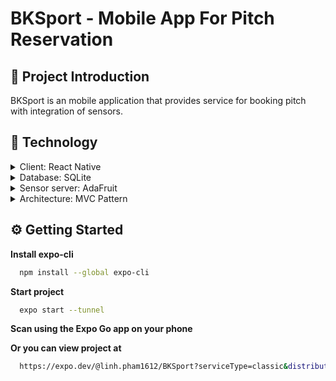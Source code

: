 # BKSport - Mobile App For Pitch Reservation

<!-- About the Project -->
## :star2: Project Introduction

BKSport is an mobile application that provides service for booking pitch with integration of sensors.

<!-- TechStack -->
## :space_invader: Technology

<details>
  <summary>Client: React Native</summary>
</details>

<details>
  <summary>Database: SQLite</summary>
</details>

<details>
  <summary>Sensor server: AdaFruit</summary>
</details>

<details>
  <summary>Architecture: MVC Pattern</summary>
</details>

<!-- Getting Started -->
##	:gear: Getting Started

**Install expo-cli**

```bash
  npm install --global expo-cli
```
**Start project**

```bash
  expo start --tunnel
```

**Scan using the Expo Go app on your phone**

**Or you can view project at**

```bash
  https://expo.dev/@linh.pham1612/BKSport?serviceType=classic&distribution=expo-go
```
